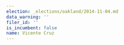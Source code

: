 ```yaml
---
election: _elections/oakland/2014-11-04.md
data_warning: ''
filer_id: ''
is_incumbent: false
name: Vicente Cruz
---
```

